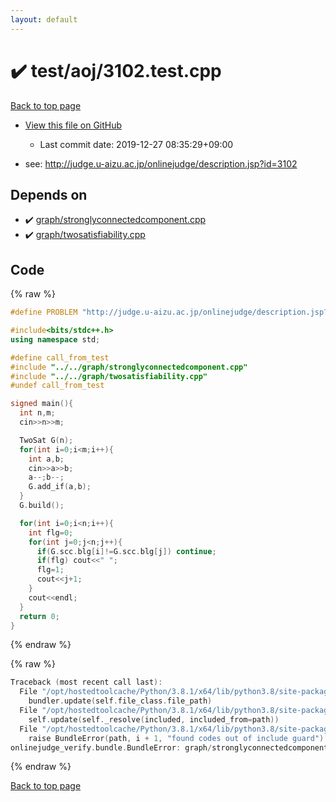 ```yaml
---
layout: default
---
```


<!-- mathjax config similar to math.stackexchange -->
<script type="text/javascript" async
  src="https://cdnjs.cloudflare.com/ajax/libs/mathjax/2.7.5/MathJax.js?config=TeX-MML-AM_CHTML">
</script>
<script type="text/x-mathjax-config">
  MathJax.Hub.Config({
    TeX: { equationNumbers: { autoNumber: "AMS" }},
    tex2jax: {
      inlineMath: [ ['$','$'] ],
      processEscapes: true
    },
    "HTML-CSS": { matchFontHeight: false },
    displayAlign: "left",
    displayIndent: "2em"
  });
</script>

<script type="text/javascript" src="https://cdnjs.cloudflare.com/ajax/libs/jquery/3.4.1/jquery.min.js"></script>
<script src="https://cdn.jsdelivr.net/npm/jquery-balloon-js@1.1.2/jquery.balloon.min.js" integrity="sha256-ZEYs9VrgAeNuPvs15E39OsyOJaIkXEEt10fzxJ20+2I=" crossorigin="anonymous"></script>
<script type="text/javascript" src="../../../assets/js/copy-button.js"></script>
<link rel="stylesheet" href="../../../assets/css/copy-button.css" />


# :heavy_check_mark: test/aoj/3102.test.cpp

<a href="../../../index.html">Back to top page</a>

* <a href="{{ site.github.repository_url }}/blob/master/test/aoj/3102.test.cpp">View this file on GitHub</a>
    - Last commit date: 2019-12-27 08:35:29+09:00


* see: <a href="http://judge.u-aizu.ac.jp/onlinejudge/description.jsp?id=3102">http://judge.u-aizu.ac.jp/onlinejudge/description.jsp?id=3102</a>


## Depends on

* :heavy_check_mark: <a href="../../../library/graph/stronglyconnectedcomponent.cpp.html">graph/stronglyconnectedcomponent.cpp</a>
* :heavy_check_mark: <a href="../../../library/graph/twosatisfiability.cpp.html">graph/twosatisfiability.cpp</a>


## Code

<a id="unbundled"></a>
{% raw %}
```cpp
#define PROBLEM "http://judge.u-aizu.ac.jp/onlinejudge/description.jsp?id=3102"

#include<bits/stdc++.h>
using namespace std;

#define call_from_test
#include "../../graph/stronglyconnectedcomponent.cpp"
#include "../../graph/twosatisfiability.cpp"
#undef call_from_test

signed main(){
  int n,m;
  cin>>n>>m;

  TwoSat G(n);
  for(int i=0;i<m;i++){
    int a,b;
    cin>>a>>b;
    a--;b--;
    G.add_if(a,b);
  }
  G.build();

  for(int i=0;i<n;i++){
    int flg=0;
    for(int j=0;j<n;j++){
      if(G.scc.blg[i]!=G.scc.blg[j]) continue;
      if(flg) cout<<" ";
      flg=1;
      cout<<j+1;
    }
    cout<<endl;
  }
  return 0;
}

```
{% endraw %}

<a id="bundled"></a>
{% raw %}
```cpp
Traceback (most recent call last):
  File "/opt/hostedtoolcache/Python/3.8.1/x64/lib/python3.8/site-packages/onlinejudge_verify/docs.py", line 340, in write_contents
    bundler.update(self.file_class.file_path)
  File "/opt/hostedtoolcache/Python/3.8.1/x64/lib/python3.8/site-packages/onlinejudge_verify/bundle.py", line 154, in update
    self.update(self._resolve(included, included_from=path))
  File "/opt/hostedtoolcache/Python/3.8.1/x64/lib/python3.8/site-packages/onlinejudge_verify/bundle.py", line 123, in update
    raise BundleError(path, i + 1, "found codes out of include guard")
onlinejudge_verify.bundle.BundleError: graph/stronglyconnectedcomponent.cpp: line 5: found codes out of include guard

```
{% endraw %}

<a href="../../../index.html">Back to top page</a>

